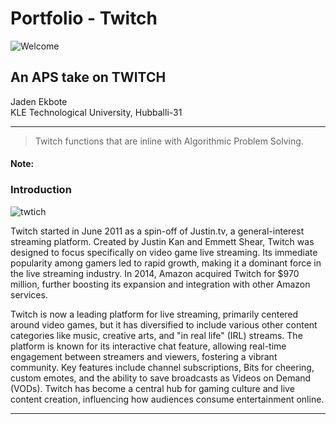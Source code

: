 # Portfolio - Twitch


![Welcome](https://github.com/JadenEkbote/portfolio.github.io/assets/97228905/ffc1938e-fbfb-482e-975b-2b5f57c2b495)


## An APS take on TWITCH


<dt>Jaden Ekbote</dt>
<dt>KLE Technological University, Hubballi-31</dt>



* * *
>
>
> Twitch functions that are inline with Algorithmic Problem Solving.

#### Note:

### Introduction

![twtich](https://github.com/JadenEkbote/portfolio.github.io/assets/97228905/3ec897d9-fba5-4807-b19f-d5cc979790cb)


Twitch started in June 2011 as a spin-off of Justin.tv, a general-interest streaming platform. Created by Justin Kan and Emmett Shear, Twitch was designed to focus specifically on video game live streaming. Its immediate popularity among gamers led to rapid growth, making it a dominant force in the live streaming industry. In 2014, Amazon acquired Twitch for $970 million, further boosting its expansion and integration with other Amazon services.

Twitch is now a leading platform for live streaming, primarily centered around video games, but it has diversified to include various other content categories like music, creative arts, and "in real life" (IRL) streams. The platform is known for its interactive chat feature, allowing real-time engagement between streamers and viewers, fostering a vibrant community. Key features include channel subscriptions, Bits for cheering, custom emotes, and the ability to save broadcasts as Videos on Demand (VODs). Twitch has become a central hub for gaming culture and live content creation, influencing how audiences consume entertainment online.




* * *

